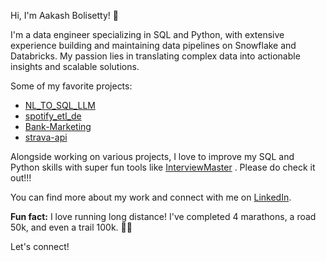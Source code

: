 Hi, I'm Aakash Bolisetty! 👋

I'm a data engineer specializing in SQL and Python, with extensive experience building and maintaining data pipelines on Snowflake and Databricks. My passion lies in translating complex data into actionable insights and scalable solutions.

Some of my favorite projects:
- [NL_TO_SQL_LLM](https://github.com/AakashB-1996/NL_TO_SQL_LLM)
- [spotify_etl_de](https://github.com/AakashB-1996/sptoify_etl_de)
- [Bank-Marketing](https://github.com/AakashB-1996/Bank-Marketing)
- [strava-api](https://github.com/AakashB-1996/strava-api)

Alongside working on various projects, I love to improve my SQL and Python skills with super fun tools like [InterviewMaster](https://www.interviewmaster.ai/) . Please do check it out!!!

You can find more about my work and connect with me on [LinkedIn](https://www.linkedin.com/in/aakash-bolisetty/). 

**Fun fact:** I love running long distance! I've completed 4 marathons, a road 50k, and even a trail 100k. 🏃‍♂️

Let's connect!
